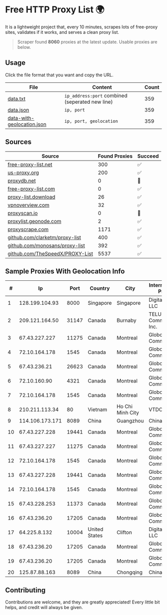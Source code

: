 
# Free HTTP Proxy List 🌍

It is a lightweight project that, every 10 minutes, scrapes lots of free-proxy sites, validates if it works, and serves a clean proxy list.


> Scraper found **8060** proxies at the latest update. Usable proxies are below.

## Usage

Click the file format that you want and copy the URL.


|File|Content|Count|
|----|-------|-----|
|[data.txt](https://raw.githubusercontent.com/themiralay/Proxy-List-World/master/data.txt)|`ip_address:port` combined (seperated new line)|359|
|[data.json](https://raw.githubusercontent.com/themiralay/Proxy-List-World/master/data.json)|`ip, port`|359|
|[data-with-geolocation.json](https://raw.githubusercontent.com/themiralay/Proxy-List-World/master/data-with-geolocation.json)|`ip, port, geolocation`|359|

## Sources

|Source|Found Proxies|Succeed|
|------|-------------|-------|
|[free-proxy-list.net](https://free-proxy-list.net)|300|✅|
|[us-proxy.org](https://www.us-proxy.org)|200|✅|
|[proxydb.net](http://proxydb.net)|0|🚫|
|[free-proxy-list.com](https://free-proxy-list.com/?page=&port=&type%5B%5D=http&type%5B%5D=https&up_time=0&search=Search)|0|✅|
|[proxy-list.download](https://www.proxy-list.download/HTTP)|26|✅|
|[vpnoverview.com](https://vpnoverview.com/privacy/anonymous-browsing/free-proxy-servers)|32|✅|
|[proxyscan.io](https://www.proxyscan.io)|0|🚫|
|[proxylist.geonode.com](https://proxylist.geonode.com/api/proxy-list?limit=300&page=1&sort_by=lastChecked&sort_type=desc&protocols=http,https)|2|✅|
|[proxyscrape.com](https://api.proxyscrape.com/v2/?request=displayproxies&protocol=http&timeout=10000&country=all&ssl=all&anonymity=all)|1171|✅|
|[github.com/clarketm/proxy-list](https://raw.githubusercontent.com/clarketm/proxy-list/master/proxy-list-raw.txt)|400|✅|
|[github.com/monosans/proxy-list](https://raw.githubusercontent.com/monosans/proxy-list/main/proxies/http.txt)|392|✅|
|[github.com/TheSpeedX/PROXY-List](https://raw.githubusercontent.com/TheSpeedX/PROXY-List/master/http.txt)|5537|✅|


## Sample Proxies With Geolocation Info

|#|Ip|Port|Country|City|Internet Service Provider|
|-|--|----|-------|----|-------------------------|
|1|128.199.104.93|8000|Singapore|Singapore|DigitalOcean, LLC|
|2|209.121.164.50|31147|Canada|Burnaby|TELUS Communications Inc.|
|3|67.43.227.227|11275|Canada|Montreal|GloboTech Communications|
|4|72.10.164.178|1545|Canada|Montreal|GloboTech Communications|
|5|67.43.236.21|26623|Canada|Montreal|GloboTech Communications|
|6|72.10.160.90|4321|Canada|Montreal|GloboTech Communications|
|7|72.10.164.178|1545|Canada|Montreal|GloboTech Communications|
|8|210.211.113.34|80|Vietnam|Ho Chi Minh City|VTDC|
|9|114.106.173.171|8089|China|Guangzhou|Chinanet|
|10|67.43.227.228|19441|Canada|Montreal|GloboTech Communications|
|11|67.43.227.227|11275|Canada|Montreal|GloboTech Communications|
|12|72.10.164.178|1545|Canada|Montreal|GloboTech Communications|
|13|67.43.227.228|19441|Canada|Montreal|GloboTech Communications|
|14|72.10.164.178|1545|Canada|Montreal|GloboTech Communications|
|15|67.43.228.253|11373|Canada|Montreal|GloboTech Communications|
|16|67.43.236.20|17205|Canada|Montreal|GloboTech Communications|
|17|64.225.8.132|10004|United States|Clifton|DigitalOcean, LLC|
|18|67.43.236.20|17205|Canada|Montreal|GloboTech Communications|
|19|67.43.236.20|17205|Canada|Montreal|GloboTech Communications|
|20|125.87.88.163|8089|China|Chongqing|China Telecom|



## Contributing

Contributions are welcome, and they are greatly appreciated! Every
little bit helps, and credit will always be given.

